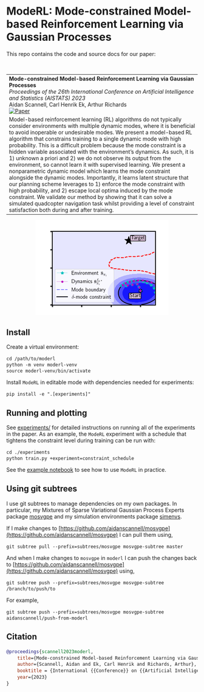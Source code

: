 # ModeRL: Mode-constrained Model-based Reinforcement Learning via Gaussian Processes
This repo contains the code and source docs for our paper:
<table>
    <tr>
        <td>
            <strong>Mode-constrained Model-based Reinforcement Learning via Gaussian Processes</strong><br>
            <i>Proceedings of the 26th International Conference on Artificial Intelligence and Statistics (AISTATS) 2023</i><br>
            Aidan Scannell, Carl Henrik Ek, Arthur Richards <br>
            <a href="https://www.aidanscannell.com/publication/mode-constrained-mbrl/paper.pdf"><img alt="Paper" src="https://img.shields.io/badge/-Paper-gray"></a>
            <!-- <a href="https://www.aidanscannell.com/publication/mode-constrained-mbrl/"><img alt="Website" src="https://img.shields.io/badge/-Website-gray" ></a></br> -->
        </td></br>
    </tr>
    <tr>
        <td>
        Model-based reinforcement learning (RL) algorithms do not typically consider environments with multiple dynamic modes, where it is beneficial to avoid inoperable or undesirable modes. We present a model-based RL algorithm that constrains training to a single dynamic mode with high probability. This is a difficult problem because the mode constraint is a hidden variable associated with the environment’s dynamics. As such, it is 1) unknown a priori and 2) we do not observe its output from the environment, so cannot learn it with supervised learning. We present a nonparametric dynamic model which learns the mode constraint alongside the dynamic modes. Importantly, it learns latent structure that our planning scheme leverages to 1) enforce the mode constraint with high probability, and 2) escape local optima induced by the mode constraint. We validate our method by showing that it can solve a simulated quadcopter navigation task whilst providing a level of constraint satisfaction both during and after training.
        </td>
    </tr>
</table>

<p align="center">
    <img src="https://github.com/aidanscannell/moderl/blob/master/experiments/gifs/initial-submission/moderl-exploration.gif" alt="ModeRL">
</p>


## Install
Create a virtual environment:
```
cd /path/to/moderl
python -m venv moderl-venv
source moderl-venv/bin/activate
```
Install `ModeRL` in editable mode with dependencies needed for experiments:
```
pip install -e ".[experiments]"
```

## Running and plotting
See [experiments/](./experiments) for detailed instructions on running all of the experiments in the paper.
As an example, the `ModeRL` experiment with a schedule that tightens the constraint level during training can be run with:
``` shell
cd ./experiments
python train.py +experiment=constraint_schedule
```
See the [example notebook](./examples/quadcopter-navigation-via-mode-constrained-mbrl.ipynb) to see how to use `ModeRL` in practice.



## Using git subtrees
I use git subtrees to manage dependencies on my own packages. In particular, my Mixtures of Sparse Variational Gaussian
Process Experts package [mosvgpe](https://github.com/aidanscannell/mosvgpe) and my simulation environments
package [simenvs](https://github.com/aidanscannell/simenvs).

If I make changes to [https://github.com/aidanscannell/mosvgpe](https://github.com/aidanscannell/mosvgpe) I can pull them using,
```
git subtree pull --prefix=subtrees/mosvgpe mosvgpe-subtree master
```
And when I make changes to `mosvgpe` in `moderl` I can push the changes back
to [https://github.com/aidanscannell/mosvgpe](https://github.com/aidanscannell/mosvgpe) using,
```
git subtree push --prefix=subtrees/mosvgpe mosvgpe-subtree /branch/to/push/to
```
For example,
```
git subtree push --prefix=subtrees/mosvgpe mosvgpe-subtree aidanscannell/push-from-moderl
```

## Citation
```bibtex
@proceedings{scannell2023moderl,
    title={Mode-constrained Model-based Reinforcement Learning via Gaussian Processes},
    author={Scannell, Aidan and Ek, Carl Henrik and Richards, Arthur},
    booktitle = {International {{Conference}} on {{Artificial Intelligence}} and {{Statistics}}},
    year={2023}
}
```
